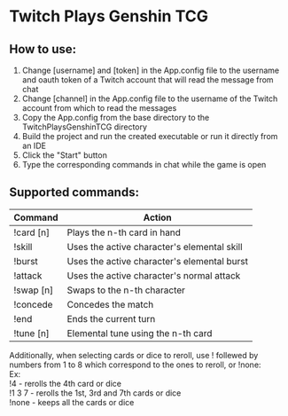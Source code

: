 # Twitch Plays Genshin TCG

## How to use:

1. Change [username] and [token] in the App.config file to the username and oauth token of a Twitch account that will read the message from chat
2. Change [channel] in the App.config file to the username of the Twitch account from which to read the messages
3. Copy the App.config from the base directory to the TwitchPlaysGenshinTCG directory
4. Build the project and run the created executable or run it directly from an IDE
5. Click the "Start" button
6. Type the corresponding commands in chat while the game is open

## Supported commands:

| Command           | Action                                        |
| ----------------- | --------------------------------------------- |
| !card [n]         | Plays the n-th card in hand                   |
| !skill            | Uses the active character's elemental skill   |
| !burst            | Uses the active character's elemental burst   |
| !attack           | Uses the active character's normal attack     |
| !swap [n]         | Swaps to the n-th character                   |
| !concede          | Concedes the match                            |
| !end              | Ends the current turn                         |
| !tune [n]         | Elemental tune using the n-th card            |

Additionally, when selecting cards or dice to reroll, use ! follewed by numbers from 1 to 8 which correspond to the ones to reroll, or !none:  
Ex:  
!4	-	rerolls the 4th card or dice  
!1 3 7	-	rerolls the 1st, 3rd and 7th cards or dice  
!none	-	keeps all the cards or dice  
